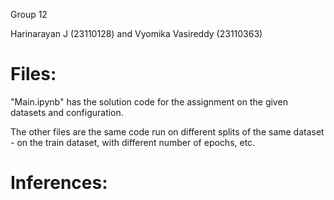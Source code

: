 Group 12

Harinarayan J (23110128) and Vyomika Vasireddy (23110363)

# Files:

"Main.ipynb" has the solution code for the assignment on the given datasets and configuration.

The other files are the same code run on different splits of the same dataset - on the train dataset, with different number of epochs, etc.

# Inferences:
